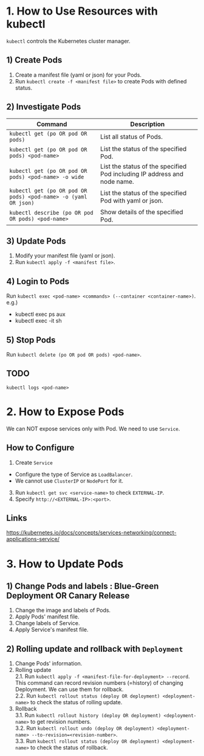 # 1. How to Use Resources with kubectl
`kubectl` controls the Kubernetes cluster manager.

## 1) Create Pods
1. Create a manifest file (yaml or json) for your Pods.
2. Run `kubectl create -f <manifest file>` to create Pods with defined status.

## 2) Investigate Pods
|Command                                                 |Description                                                             |
| ------------------------------------------------------ | ---------------------------------------------------------------------- |
|`kubectl get (po OR pod OR pods)`                             |List all status of Pods.                                                |
|`kubectl get (po OR pod OR pods) <pod-name>`                  |List the status of the specified Pod.                                   |
|`kubectl get (po OR pod OR pods) <pod-name> -o wide`          |List the status of the specified Pod including IP address and node name.|
|`kubectl get (po OR pod OR pods) <pod-name> -o (yaml OR json)`|List the status of the specified Pod with yaml or json.                 |
|`kubectl describe (po OR pod OR pods) <pod-name>`             |Show details of the specified Pod.                                      |

## 3) Update Pods
1. Modify your manifest file (yaml or json).
2. Run `kubectl apply -f <manifest file>`.

## 4) Login to Pods
Run `kubectl exec <pod-name> <commands> (--container <container-name>)`.
e.g.)
- kubectl exec <pod-name> ps aux
- kubectl exec -it <pod-name> sh

## 5) Stop Pods
Run `kubectl delete (po OR pod OR pods) <pod-name>`.

## TODO
`kubectl logs <pod-name>`


# 2. How to Expose Pods
We can NOT expose services only with Pod. We need to use `Service`.

## How to Configure
1. Create `Service`
  - Configure the type of Service as `LoadBalancer`.
  - We cannot use `ClusterIP` or `NodePort` for it.
3. Run `kubectl get svc <service-name>` to check `EXTERNAL-IP`.
4. Specify `http://<EXTERNAL-IP>:<port>`.

## Links
https://kubernetes.io/docs/concepts/services-networking/connect-applications-service/


# 3. How to Update Pods

## 1) Change Pods and labels : Blue-Green Deployment OR Canary Release
1. Change the image and labels of Pods.
2. Apply Pods' manifest file.
3. Change labels of Service.
4. Apply Service's manifest file.

## 2) Rolling update and rollback with `Deployment`
1. Change Pods' information.
2. Rolling update  
  2.1. Run `kubectl apply -f <manifest-file-for-deployment> --record`. This command can record revision numbers (=history) of changing Deployment. We can use them for rollback.  
  2.2. Run `kubectl rollout status (deploy OR deployment) <deployment-name>` to check the status of rolling update.
3. Rollback  
  3.1. Run `kubectl rollout history (deploy OR deployment) <deployment-name>` to get revision numbers.  
  3.2. Run `kubectl rollout undo (deploy OR deployment) <deployment-name> --to-revision=<revision-number>`.  
  3.3. Run `kubectl rollout status (deploy OR deployment) <deployment-name>` to check the status of rollback.

